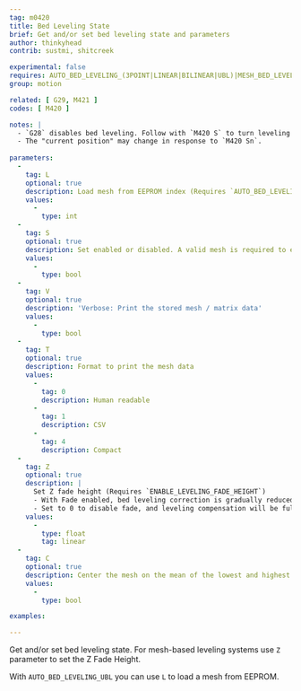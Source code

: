 ```yaml
---
tag: m0420
title: Bed Leveling State
brief: Get and/or set bed leveling state and parameters
author: thinkyhead
contrib: sustmi, shitcreek

experimental: false
requires: AUTO_BED_LEVELING_(3POINT|LINEAR|BILINEAR|UBL)|MESH_BED_LEVELING
group: motion

related: [ G29, M421 ]
codes: [ M420 ]

notes: |
  - `G28` disables bed leveling. Follow with `M420 S` to turn leveling on, or use `RESTORE_LEVELING_AFTER_G28` to automatically keep leveling on after `G28`.
  - The "current position" may change in response to `M420 Sn`.
  
parameters:
  -
    tag: L
    optional: true
    description: Load mesh from EEPROM index (Requires `AUTO_BED_LEVELING_UBL` and `EEPROM_SETTINGS`)
    values:
      -
        type: int
  -
    tag: S
    optional: true
    description: Set enabled or disabled. A valid mesh is required to enable bed leveling. If the mesh is invalid / incomplete leveling will not be enabled.
    values:
      -
        type: bool
  -
    tag: V
    optional: true
    description: 'Verbose: Print the stored mesh / matrix data'
    values:
      -
        type: bool
  -
    tag: T
    optional: true
    description: Format to print the mesh data
    values:
      -
        tag: 0
        description: Human readable
      -
        tag: 1
        description: CSV
      -
        tag: 4
        description: Compact
  -
    tag: Z
    optional: true
    description: |
      Set Z fade height (Requires `ENABLE_LEVELING_FADE_HEIGHT`)
      - With Fade enabled, bed leveling correction is gradually reduced as the nozzle gets closer to the Fade height. Above the Fade height no bed leveling compensation is applied at all, so movement is machine true.
      - Set to 0 to disable fade, and leveling compensation will be fully applied to all layers of the print.
    values:
      -
        type: float
        tag: linear
  -
    tag: C
    optional: true
    description: Center the mesh on the mean of the lowest and highest points
    values:
      -
        type: bool

examples:

---
```


Get and/or set bed leveling state. For mesh-based leveling systems use `Z` parameter to set the Z Fade Height.

With `AUTO_BED_LEVELING_UBL` you can use `L` to load a mesh from EEPROM.
